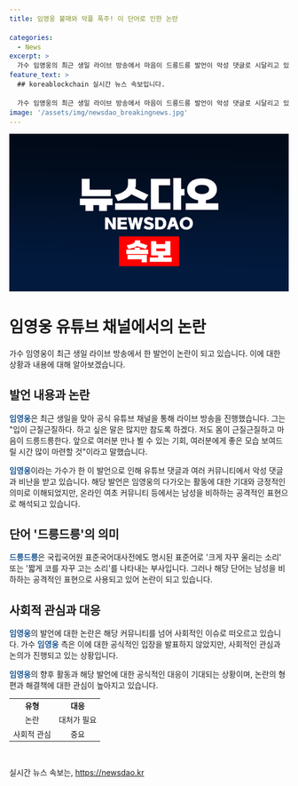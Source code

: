 ```yaml
---
title: 임영웅 불매와 악플 폭주! 이 단어로 인한 논란

categories:
  - News
excerpt: >
  가수 임영웅의 최근 생일 라이브 방송에서 마음이 드릉드릉 발언이 악성 댓글로 시달리고 있다. 해당 발언은 기대감을 표현한 것으로 알려졌으나, 온라인에서는 부정적인 표현으로 여겨지고 있다. 남성 비하로 비판을 받아, 댓글과 커뮤니티에서 악성 논란이 일고 있다. 이 외에도 최근 나영석 PD의 삼시세끼 출연 소식으로 기대를 모으고 있다. 임영웅은 노출된 발언에 대한 해명을 통해 논란을 진정시킬 필요가 있어 보인다.
feature_text: >
  ## koreablockchain 실시간 뉴스 속보입니다.

  가수 임영웅의 최근 생일 라이브 방송에서 마음이 드릉드릉 발언이 악성 댓글로 시달리고 있다. 해당 발언은 기대감을 표현한 것으로 알려졌으나, 온라인에서는 부정적인 표현으로 여겨지고 있다. 남성 비하로 비판을 받아, 댓글과 커뮤니티에서 악성 논란이 일고 있다. 이 외에도 최근 나영석 PD의 삼시세끼 출연 소식으로 기대를 모으고 있다. 임영웅은 노출된 발언에 대한 해명을 통해 논란을 진정시킬 필요가 있어 보인다.
image: '/assets/img/newsdao_breakingnews.jpg'
---
```


<p><img src="/assets/img/newsdao_breakingnews.jpg" alt="koreablockchain 속보" /></p>

<h1>임영웅 유튜브 채널에서의 논란</h1>

<p data-ke-size="size16">가수 임영웅이 최근 생일 라이브 방송에서 한 발언이 논란이 되고 있습니다. 이에 대한 상황과 내용에 대해 알아보겠습니다.</p>

<h2>발언 내용과 논란</h2>

<p><b><span style="color: #1a5490;">임영웅</span></b>은 최근 생일을 맞아 공식 유튜브 채널을 통해 라이브 방송을 진행했습니다. 그는 "입이 근질근질하다. 하고 싶은 말은 많지만 참도록 하겠다. 저도 몸이 근질근질하고 마음이 드릉드릉한다. 앞으로 여러분 만나 뵐 수 있는 기회, 여러분에게 좋은 모습 보여드릴 시간 많이 마련할 것"이라고 말했습니다.</p>

<p><b><span style="color: #1a5490;">임영웅</span></b>이라는 가수가 한 이 발언으로 인해 유튜브 댓글과 여러 커뮤니티에서 악성 댓글과 비난을 받고 있습니다. 해당 발언은 임영웅의 다가오는 활동에 대한 기대와 긍정적인 의미로 이해되었지만, 온라인 여초 커뮤니티 등에서는 남성을 비하하는 공격적인 표현으로 해석되고 있습니다.</p>

<h2>단어 '드릉드릉'의 의미</h2>

<p><b><span style="color: #1a5490;">드릉드릉</span></b>은 국립국어원 표준국어대사전에도 명시된 표준어로 '크게 자꾸 울리는 소리' 또는 '짧게 코를 자꾸 고는 소리'를 나타내는 부사입니다. 그러나 해당 단어는 남성을 비하하는 공격적인 표현으로 사용되고 있어 논란이 되고 있습니다.</p>

<h2>사회적 관심과 대응</h2>

<p><b><span style="color: #1a5490;">임영웅</span></b>의 발언에 대한 논란은 해당 커뮤니티를 넘어 사회적인 이슈로 떠오르고 있습니다. 가수 <b><span style="color: #1a5490;">임영웅</span></b> 측은 이에 대한 공식적인 입장을 발표하지 않았지만, 사회적인 관심과 논의가 진행되고 있는 상황입니다.</p>

<p><b><span style="color: #1a5490;">임영웅</span></b>의 향후 활동과 해당 발언에 대한 공식적인 대응이 기대되는 상황이며, 논란의 형편과 해결책에 대한 관심이 높아지고 있습니다.</p>

<table>
   <tbody>
      <tr>
         <td style="text-align: center; height: 17px;"><b>유형</b></td>
         <td style="text-align: center; height: 17px;"><b>대응</b></td>
      </tr>
      <tr>
         <td style="text-align: center; height: 17px;">논란</td>
         <td style="text-align: center; height: 17px;">대처가 필요</td>
      </tr>
      <tr>
         <td style="text-align: center; height: 17px;">사회적 관심</td>
         <td style="text-align: center; height: 17px;">중요</td>
      </tr>
   </tbody>
</table>

<p data-ke-size="size16">&nbsp;</p>
실시간 뉴스 속보는, <a href="https://newsdao.kr" rel="dofollow">https://newsdao.kr</a>


